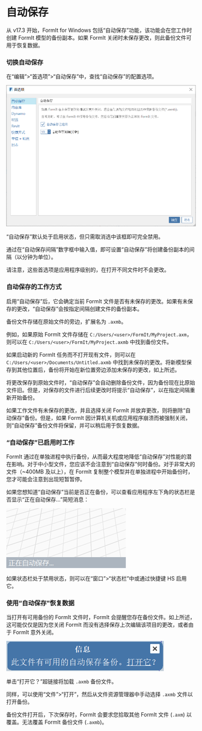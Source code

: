 # 自动保存

从 v17.3 开始，FormIt for Windows 包括“自动保存”功能，该功能会在您工作时创建 FormIt 模型的备份副本。如果 FormIt 关闭时未保存更改，则此备份文件可用于恢复数据。

### 切换自动保存

在“编辑”>“首选项”>“自动保存”中，查找“自动保存”的配置选项。

![](../.gitbook/assets/20190613-autosave.png)

“自动保存”默认处于启用状态，但只需取消选中该框即可完全禁用。

通过在“自动保存间隔”数字框中输入值，即可设置“自动保存”将创建备份副本的间隔（以分钟为单位）。

请注意，这些首选项是应用程序级别的，在打开不同文件时不会更改。

### 自动保存的工作方式

启用“自动保存”后，它会确定当前 FormIt 文件是否有未保存的更改。如果有未保存的更改，“自动保存”会按指定间隔创建文件的备份副本。

备份文件存储在原始文件的旁边，扩展名为 `.axmb`。

例如，如果原始 FormIt 文件存储在 `C:/Users/<user>/FormIt/MyProject.axm`，则可以在 `C:/Users/<user>/FormIt/MyProject.axmb` 中找到备份文件。

如果启动新的 FormIt 任务而不打开现有文件，则可以在 `C:/Users/<user>/Documents/Untitled.axmb` 中找到未保存的更改。将新模型保存到其他位置后，备份将开始在新位置旁边添加未保存的更改，如上所述。

将更改保存到原始文件时，“自动保存”会自动删除备份文件，因为备份现在比原始文件旧。但是，对保存的文件进行后续更改时将提示“自动保存”，以在指定间隔重新开始备份。

如果工作文件有未保存的更改，并且选择关闭 FormIt 并放弃更改，则将删除“自动保存”备份。但是，如果 FormIt 因计算机关机或应用程序崩溃而被强制关闭，则“自动保存”备份文件将保留，并可以稍后用于恢复数据。

### “自动保存”已启用时工作

FormIt 通过在单独进程中执行备份，从而最大程度地降低“自动保存”对性能的潜在影响。对于中小型文件，您应该不会注意到“自动保存”何时备份。对于非常大的文件（~400MB 及以上），在 FormIt 复制整个模型并在单独进程中开始备份时，您才可能会注意到出现短暂暂停。

如果您想知道“自动保存”当前是否正在备份，可以查看应用程序左下角的状态栏是否显示“正在自动保存...”简短消息：

![](../.gitbook/assets/20190613-autosave-status-bar.png)

如果状态栏处于禁用状态，则可以在“窗口”>“状态栏”中或通过快捷键 HS 启用它。

### 使用“自动保存”恢复数据

当打开有可用备份的 FormIt 文件时，FormIt 会提醒您存在备份文件。如上所述，这可能仅仅是因为您关闭 FormIt 而没有选择保存上次编辑该项目的更改，或者由于 FormIt 意外关闭。

![](../.gitbook/assets/20190613-autosave-notification.png)

单击“打开它？”超链接将加载 `.axmb` 备份文件。

同样，可以使用“文件”>“打开”，然后从文件资源管理器中手动选择 `.axmb` 文件以打开备份。

备份文件打开后，下次保存时，FormIt 会要求您拾取其他 FormIt 文件 (`.axm`) 以覆盖。无法覆盖 FormIt 备份文件 (`.axmb`)。




